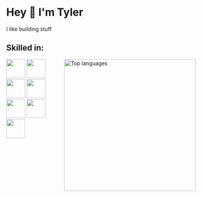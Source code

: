 


<!--
**tylerbroadway/tylerbroadway** is a ✨ _special_ ✨ repository because its `README.md` (this file) appears on your GitHub profile.

Here are some ideas to get you started:

- 🔭 I’m currently working on ...
- 🌱 I’m currently learning ...
- 👯 I’m looking to collaborate on ...
- 🤔 I’m looking for help with ...
- 💬 Ask me about ...
- 📫 How to reach me: ...
- 😄 Pronouns: ...
- ⚡ Fun fact: ...
-->

# Hey 👋 I'm Tyler

I like building stuff

 ## Skilled in: <br />
 <a href="https://github.com/tylerbroadway">
  <img align="right" width="350" src="https://github-readme-stats.vercel.app/api/top-langs/?username=tylerbroadway&layout=compact&theme=react" alt="Top languages" />
</a>
<img style="height:50px" src="https://cdn.jsdelivr.net/gh/devicons/devicon/icons/html5/html5-plain-wordmark.svg" />
<img style="height:50px" src="https://cdn.jsdelivr.net/gh/devicons/devicon/icons/css3/css3-plain-wordmark.svg" />
<img style="height:50px" src="https://cdn.jsdelivr.net/gh/devicons/devicon/icons/javascript/javascript-plain.svg" />
<img style="height:50px" src="https://cdn.jsdelivr.net/gh/devicons/devicon/icons/typescript/typescript-plain.svg" />
<img style="height:50px" src="https://cdn.jsdelivr.net/gh/devicons/devicon/icons/react/react-original-wordmark.svg" />
<img style="height:50px" src="https://cdn.jsdelivr.net/gh/devicons/devicon/icons/tailwindcss/tailwindcss-plain.svg" />
<img style="height:50px" src="https://cdn.jsdelivr.net/gh/devicons/devicon/icons/python/python-original-wordmark.svg" />
